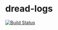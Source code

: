 dread-logs
==========

[![Build Status](https://travis-ci.org/d-lorenc/dread-logs.svg?branch=master)](https://travis-ci.org/d-lorenc/dread-logs)